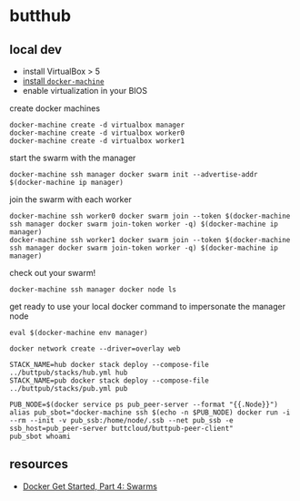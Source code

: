 # butthub

## local dev

- install VirtualBox > 5
- [install `docker-machine`](https://docs.docker.com/machine/install-machine/#install-machine-directly)
- enable virtualization in your BIOS

create docker machines

```shell
docker-machine create -d virtualbox manager
docker-machine create -d virtualbox worker0
docker-machine create -d virtualbox worker1
```

start the swarm with the manager

```shell
docker-machine ssh manager docker swarm init --advertise-addr $(docker-machine ip manager)
```


join the swarm with each worker

```shell
docker-machine ssh worker0 docker swarm join --token $(docker-machine ssh manager docker swarm join-token worker -q) $(docker-machine ip manager)
docker-machine ssh worker1 docker swarm join --token $(docker-machine ssh manager docker swarm join-token worker -q) $(docker-machine ip manager)
```

check out your swarm!

```shell
docker-machine ssh manager docker node ls
```

get ready to use your local docker command to impersonate the manager node

```shell
eval $(docker-machine env manager)
```

```shell
docker network create --driver=overlay web

STACK_NAME=hub docker stack deploy --compose-file ../buttpub/stacks/hub.yml hub
STACK_NAME=pub docker stack deploy --compose-file ../buttpub/stacks/pub.yml pub

PUB_NODE=$(docker service ps pub_peer-server --format "{{.Node}}")
alias pub_sbot="docker-machine ssh $(echo -n $PUB_NODE) docker run -i --rm --init -v pub_ssb:/home/node/.ssb --net pub_ssb -e ssb_host=pub_peer-server buttcloud/buttpub-peer-client"
pub_sbot whoami
```

## resources

- [Docker Get Started, Part 4: Swarms](https://docs.docker.com/get-started/part4/)
